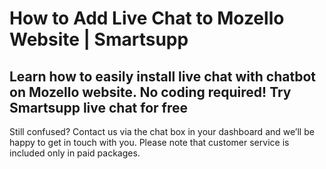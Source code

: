 # How to Add Live Chat to Mozello Website | Smartsupp
## Learn how to easily install live chat with chatbot on Mozello website. No coding required! Try Smartsupp live chat for free
Still confused? Contact us via the chat box in your dashboard and we’ll be happy to get in touch with you. Please note that customer service is included only in paid packages.

